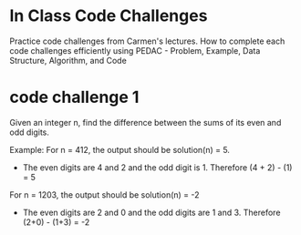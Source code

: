 # In Class Code Challenges

Practice code challenges from Carmen's lectures. How to complete each code challenges efficiently using PEDAC - Problem, Example, Data Structure, Algorithm, and Code

# code challenge 1

Given an integer n, find the difference between the sums of its even and odd digits.

Example:
For n = 412, the output should be solution(n) = 5.

- The even digits are 4 and 2 and the odd digit is 1. Therefore (4 + 2) - (1) = 5

For n = 1203, the output should be solution(n) = -2

- The even digits are 2 and 0 and the odd digits are 1 and 3. Therefore (2+0) - (1+3) = -2
